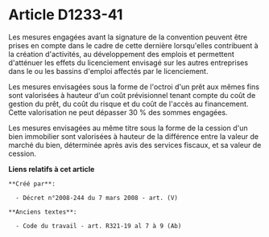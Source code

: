# Article D1233-41

Les mesures engagées avant la signature de la convention peuvent être prises en compte dans le cadre de cette dernière
lorsqu'elles contribuent à la création d'activités, au développement des emplois et permettent d'atténuer les effets du
licenciement envisagé sur les autres entreprises dans le ou les bassins d'emploi affectés par le licenciement.

Les mesures envisagées sous la forme de l'octroi d'un prêt aux mêmes fins sont valorisées à hauteur d'un coût prévisionnel
tenant compte du coût de gestion du prêt, du coût du risque et du coût de l'accès au financement. Cette valorisation ne peut
dépasser 30 % des sommes engagées.

Les mesures envisagées au même titre sous la forme de la cession d'un bien immobilier sont valorisées à hauteur de la
différence entre la valeur de marché du bien, déterminée après avis des services fiscaux, et sa valeur de cession.

**Liens relatifs à cet article**

	**Créé par**:

	  - Décret n°2008-244 du 7 mars 2008 - art. (V)

	**Anciens textes**:

	  - Code du travail - art. R321-19 al 7 à 9 (Ab)
